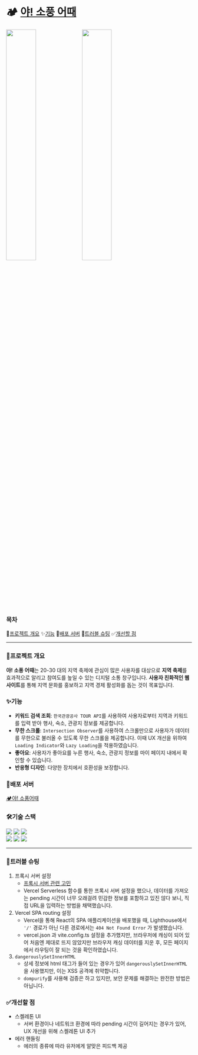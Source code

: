 # 🏕️ [야! 소풍 어때](https://oho-picnic.vercel.app/)

<img src="https://github.com/user-attachments/assets/637fdee8-70af-4b4e-8bf4-adb93caecd30" width="40%" /> 
<img src="https://github.com/user-attachments/assets/ec867413-bf6d-4941-820d-f4ba7a6970cc" width="40%" />

### 목차

📖[프로젝트 개요](#📖프로젝트-개요)
✨[기능](#✨기능)
🔗[배포 서버](#🔗배포-서버)
🤔[트러블 슈팅](#🤔트러블-슈팅)
✅[개선할 점](#✅개선할-점)

---

### 📖프로젝트 개요

**야! 소풍 어때**는 20-30 대의 지역 축제에 관심이 많은 사용자를 대상으로 **지역 축제**를 효과적으로 알리고 참여도를 높일 수 있는 디지털 소통 창구입니다. **사용자 친화적인 웹 사이트**를 통해 지역 문화를 홍보하고 지역 경제 활성화를 돕는 것이 목표입니다.

### ✨기능

- **키워드 검색 조회**: `한국관광공사 TOUR API`를 사용하여 사용자로부터 지역과 키워드를 입력 받아 행사, 숙소, 관광지 정보를 제공합니다.
- **무한 스크롤**: `Intersection Observer`를 사용하여 스크롤만으로 사용자가 데이터를 무한으로 불러올 수 있도록 무한 스크롤을 제공합니다. 이때 UX 개선을 위하여 `Loading Indicator`와 `Lazy Loading`을 적용하였습니다.
- **좋아요**: 사용자가 좋아요를 누른 행사, 숙소, 관광지 정보를 마이 페이지 내에서 확인할 수 있습니다.
- **반응형 디자인**: 다양한 장치에서 호환성을 보장합니다.

### 🔗배포 서버

[🏕️야! 소풍어때](https://oho-picnic.vercel.app/)

### 🛠️기술 스택

<img  src="https://img.shields.io/badge/react-61DAFB?style=for-the-badge&logo=react&logoColor=white"> <img  src="https://img.shields.io/badge/emotion-DB7093?style=for-the-badge&logo=emotion&logoColor=white"> <img  src="https://img.shields.io/badge/react--router-CA4245?style=for-the-badge&logo=react router&logoColor=white"><br />
<img  src="https://img.shields.io/badge/react--query-FF4154?style=for-the-badge&logo=react query&logoColor=white"> <img  src="https://img.shields.io/badge/axios-5A29E4?style=for-the-badge&logo=axios&logoColor=white"> <img  src="https://img.shields.io/badge/vercel-000000?style=for-the-badge&logo=vercel&logoColor=white">

---

### 🤔트러블 슈팅

1. 프록시 서버 설정
   - [프록시 서버 관련 고민](https://laced-snapdragon-0cd.notion.site/proxy-112e7dfd77448076a8b0ee89177987b4?pvs=4)
   - Vercel Serverless 함수를 통한 프록시 서버 설정을 했으나, 데이터를 가져오는 pending 시간이 너무 오래걸려 민감한 정보를 포함하고 있진 않다 보니, 직접 URL을 입력하는 방법을 채택했습니다.
2. Vercel SPA routing 설정
   - Vercel을 통해 React의 SPA 애플리케이션을 배포했을 때, Lighthouse에서 `'/'` 경로가 아닌 다른 경로에서는 `404 Not Found Error` 가 발생했습니다.
   - vercel.json 과 vite.config.ts 설정을 추가했지만, 브라우저에 캐싱이 되어 있어 처음엔 제대로 뜨지 않았지만 브라우저 캐싱 데이터를 지운 후, 모든 페이지에서 라우팅이 잘 되는 것을 확인하였습니다.
3. `dangerouslySetInnerHTML`
   - 상세 정보에 html 태그가 들어 있는 경우가 있어 `dangerouslySetInnerHTML`을 사용했지만, 이는 XSS 공격에 취약합니다.
   - `dompurify`를 사용해 검증은 하고 있지만, 보안 문제를 해결하는 완전한 방법은 아닙니다.

### ✅개선할 점

- 스켈레톤 UI
  - 서버 환경이나 네트워크 환경에 따라 pending 시간이 길어지는 경우가 있어, UX 개선을 위해 스켈레톤 UI 추가
- 에러 핸들링
  - 에러의 종류에 따라 유저에게 알맞은 피드백 제공

